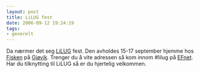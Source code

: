 ```yaml
---
layout: post
title: LiLUG fest
date: 2006-09-12 19:24:19
tags: 
- generelt
---
```

Da nærmer det seg <a href="http://www.lilug.no">LiLUG</a> fest. Den avholdes 15-17 september hjemme hos <a href="http://www.defcon.no">Fisken</a> på <a href="http://www.gjovik.kommune.no/">Gjøvik</a>. Trenger du å vite adressen så kom innom #lilug på <a href="http://www.efnet.net">EFnet</a>. Har du tilknytting til LiLUG så er du hjertelig velkommen.
